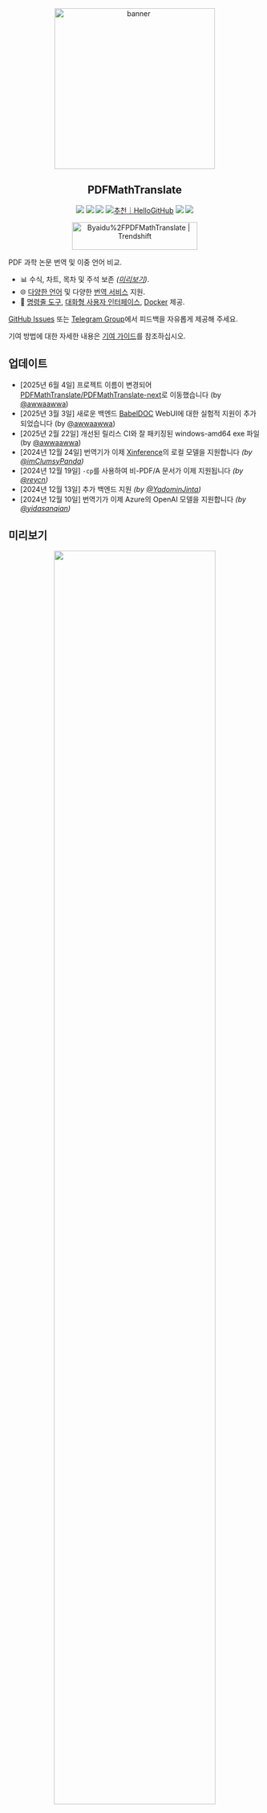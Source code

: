 <div align="center">

<img src="./docs/images/banner.png" width="320px"  alt="banner"/>

<h2 id="제목">PDFMathTranslate</h2>

<p>
  <!-- PyPI -->
  <a href="https://pypi.org/project/pdf2zh-next/">
    <img src="https://img.shields.io/pypi/v/pdf2zh-next"></a>
  <a href="https://pepy.tech/projects/pdf2zh-next">
    <img src="https://static.pepy.tech/badge/pdf2zh-next"></a>
  <a href="https://hub.docker.com/repository/docker/awwaawwa/pdfmathtranslate-next/tags">
    <img src="https://img.shields.io/docker/pulls/awwaawwa/pdfmathtranslate-next"></a>
  <a href="https://hellogithub.com/repository/8ec2cfd3ef744762bf531232fa32bc47" target="_blank"><img src="https://api.hellogithub.com/v1/widgets/recommend.svg?rid=8ec2cfd3ef744762bf531232fa32bc47&claim_uid=JQ0yfeBNjaTuqDU&theme=small" alt="추천｜HelloGitHub" /></a>
  <!-- <a href="https://gitcode.com/PDFMathTranslate/PDFMathTranslate-next/overview">
    <img src="https://gitcode.com/PDFMathTranslate/PDFMathTranslate-next/star/badge.svg"></a> -->
  <!-- <a href="https://huggingface.co/spaces/reycn/PDFMathTranslate-Docker">
    <img src="https://img.shields.io/badge/%F0%9F%A4%97-Online%20Demo-FF9E0D"></a> -->
  <!-- <a href="https://www.modelscope.cn/studios/AI-ModelScope/PDFMathTranslate"> -->
    <!-- <img src="https://img.shields.io/badge/ModelScope-Demo-blue"></a> -->
  <!-- <a href="https://github.com/PDFMathTranslate/PDFMathTranslate-next/pulls">
    <img src="https://img.shields.io/badge/contributions-welcome-green"></a> -->
  <a href="https://t.me/+Z9_SgnxmsmA5NzBl">
    <img src="https://img.shields.io/badge/Telegram-2CA5E0?style=flat-squeare&logo=telegram&logoColor=white"></a>
  <!-- License -->
  <a href="./LICENSE">
    <img src="https://img.shields.io/github/license/PDFMathTranslate/PDFMathTranslate-next"></a>
</p>

<a href="https://trendshift.io/repositories/12424" target="_blank"><img src="https://trendshift.io/api/badge/repositories/12424" alt="Byaidu%2FPDFMathTranslate | Trendshift" style="width: 250px; height: 55px;" width="250" height="55"/></a>

</div>

PDF 과학 논문 번역 및 이중 언어 비교.

- 📊 수식, 차트, 목차 및 주석 보존 _([미리보기](#미리보기))_.
- 🌐 [다양한 언어](https://pdf2zh-next.com/supported_languages.html) 및 다양한 [번역 서비스](https://pdf2zh-next.com/advanced/Documentation-of-Translation-Services.html) 지원.
- 🤖 [명령줄 도구](https://pdf2zh-next.com/getting-started/USAGE_commandline.html), [대화형 사용자 인터페이스](https://pdf2zh-next.com/getting-started/USAGE_webui.html), [Docker](https://pdf2zh-next.com/getting-started/INSTALLATION_docker.html) 제공.

[GitHub Issues](https://github.com/PDFMathTranslate/PDFMathTranslate-next/issues) 또는 [Telegram Group](https://t.me/+Z9_SgnxmsmA5NzBl)에서 피드백을 자유롭게 제공해 주세요.

기여 방법에 대한 자세한 내용은 [기여 가이드](https://pdf2zh-next.com/community/Contribution-Guide.html)를 참조하십시오.

<h2 id="업데이트">업데이트</h2>

- [2025년 6월 4일] 프로젝트 이름이 변경되어 [PDFMathTranslate/PDFMathTranslate-next](https://github.com/PDFMathTranslate/PDFMathTranslate-next)로 이동했습니다 (by [@awwaawwa](https://github.com/awwaawwa))
- [2025년 3월 3일] 새로운 백엔드 [BabelDOC](https://github.com/funstory-ai/BabelDOC) WebUI에 대한 실험적 지원이 추가되었습니다 (by [@awwaawwa](https://github.com/awwaawwa))
- [2025년 2월 22일] 개선된 릴리스 CI와 잘 패키징된 windows-amd64 exe 파일 (by [@awwaawwa](https://github.com/awwaawwa))
- [2024년 12월 24일] 번역기가 이제 [Xinference](https://github.com/xorbitsai/inference)의 로컬 모델을 지원합니다 _(by [@imClumsyPanda](https://github.com/imClumsyPanda))_
- [2024년 12월 19일] `-cp`를 사용하여 비-PDF/A 문서가 이제 지원됩니다 _(by [@reycn](https://github.com/reycn))_
- [2024년 12월 13일] 추가 백엔드 지원 _(by [@YadominJinta](https://github.com/YadominJinta))_
- [2024년 12월 10일] 번역기가 이제 Azure의 OpenAI 모델을 지원합니다 _(by [@yidasanqian](https://github.com/yidasanqian))_

<h2 id="preview">미리보기</h2>

<div align="center">
<!-- <img src="./docs/images/preview.gif" width="80%"  alt="preview"/> -->
<img src="https://s.immersivetranslate.com/assets/r2-uploads/images/babeldoc-preview.png" width="80%"/>
</div>

<h2 id="demo">온라인 서비스 🌟</h2>

> [!NOTE]
>
> pdf2zh 2.0은 현재 온라인 데모를 제공하지 않습니다

다음 데모 중 하나를 사용하여 저희 애플리케이션을 시험해 볼 수 있습니다:

- [v1.x 공개 무료 서비스](https://pdf2zh.com/) 설치 없이 온라인에서 사용 가능 _(권장)_.
- [Immersive Translate - BabelDOC](https://app.immersivetranslate.com/babel-doc/) 매월 1000페이지 무료 제공. _(권장)_
<!-- - [Demo hosted on HuggingFace](https://huggingface.co/spaces/reycn/PDFMathTranslate-Docker)
- [Demo hosted on ModelScope](https://www.modelscope.cn/studios/AI-ModelScope/PDFMathTranslate) without installation. -->

[!NOTE]
데모의 컴퓨팅 리소스는 제한적이므로 남용하지 않도록 주의해 주세요.

<h2 id="설치">설치 및 사용법</h2>

### 설치

1. [**Windows EXE**](https://pdf2zh-next.com/getting-started/INSTALLATION_winexe.html) <small>Windows에 권장</small>
2. [**Docker**](https://pdf2zh-next.com/getting-started/INSTALLATION_docker.html) <small>Linux에 권장</small>
3. [**uv** (a Python package manager)](https://pdf2zh-next.com/getting-started/INSTALLATION_uv.html) <small>macOS에 권장</small>

---

### 사용법

1. [**WebUI** 사용](https://pdf2zh-next.com/getting-started/USAGE_webui.html)
2. [**Zotero 플러그인** 사용](https://github.com/guaguastandup/zotero-pdf2zh) (서드파티 프로그램)
3. [**명령줄** 사용](https://pdf2zh-next.com/getting-started/USAGE_commandline.html)

다양한 사용 사례에 맞춰, 저희 프로그램을 사용할 수 있는 여러 방법을 제공합니다. 자세한 내용은 [이 페이지](./getting-started/getting-started.md)를 확인해 주세요.

<h2 id="usage">고급 옵션</h2>

자세한 설명은 각 옵션의 전체 목록을 확인할 수 있는 [고급 사용법](https://pdf2zh-next.com/advanced/advanced.html) 문서를 참조해 주세요.

<h2 id="downstream">2차 개발 (API)</h2>

> [!NOTE]
>
> 현재 관련 문서가 제공되지 않습니다. 나중에 보충될 예정이니, 조금만 기다려 주세요.


<!-- For downstream applications, please refer to our document about [API Details](./docs/APIS.md) for futher information about:

- [Python API](./docs/APIS.md#api-python), how to use the program in other Python programs
- [HTTP API](./docs/APIS.md#api-http), how to communicate with a server with the program installed -->

<h2 id="언어코드">Language Code</h2>

필요한 언어로 번역하기 위해 어떤 코드를 사용해야 할지 모르겠다면 [이 문서](https://pdf2zh-next.com/advanced/Language-Codes.html)를 확인하세요

<!-- 
<h2 id="todo">TODOs</h2>

- [ ] Parse layout with DocLayNet based models, [PaddleX](https://github.com/PaddlePaddle/PaddleX/blob/17cc27ac3842e7880ca4aad92358d3ef8555429a/paddlex/repo_apis/PaddleDetection_api/object_det/official_categories.py#L81), [PaperMage](https://github.com/allenai/papermage/blob/9cd4bb48cbedab45d0f7a455711438f1632abebe/README.md?plain=1#L102), [SAM2](https://github.com/facebookresearch/sam2)

- [ ] Fix page rotation, table of contents, format of lists

- [ ] Fix pixel formula in old papers

- [ ] Async retry except KeyboardInterrupt

- [ ] Knuth–Plass algorithm for western languages

- [ ] Support non-PDF/A files

- [ ] Plugins of [Zotero](https://github.com/zotero/zotero) and [Obsidian](https://github.com/obsidianmd/obsidian-releases) -->

<h2 id="감사의-말">감사의 말</h2>

- [Immersive Translation](https://immersivetranslate.com)은 이 프로젝트에 활발히 기여하는 분들을 위해 매월 Pro 멤버십 리딤 코드를 후원합니다. 자세한 내용은 [CONTRIBUTOR_REWARD.md](https://github.com/funstory-ai/BabelDOC/blob/main/docs/CONTRIBUTOR_REWARD.md)에서 확인하세요.

- [SiliconFlow](https://siliconflow.cn)는 이 프로젝트를 위해 대규모 언어 모델(LLM)로 구동되는 무료 번역 서비스를 제공합니다.

- 1.x 버전: [Byaidu/PDFMathTranslate](https://github.com/Byaidu/PDFMathTranslate)


- 백엔드: [BabelDOC](https://github.com/funstory-ai/BabelDOC)

- PDF 라이브러리: [PyMuPDF](https://github.com/pymupdf/PyMuPDF)

- PDF 파싱: [Pdfminer.six](https://github.com/pdfminer/pdfminer.six)

- PDF 미리보기: [Gradio PDF](https://github.com/freddyaboulton/gradio-pdf)

- 레이아웃 파싱: [DocLayout-YOLO](https://github.com/opendatalab/DocLayout-YOLO)

- PDF 표준: [PDF Explained](https://zxyle.github.io/PDF-Explained/), [PDF Cheat Sheets](https://pdfa.org/resource/pdf-cheat-sheets/)

- 다국어 폰트: [BabelDOC-Assets](https://github.com/funstory-ai/BabelDOC-Assets) 참조

- [Asynchronize](https://github.com/multimeric/Asynchronize/tree/master?tab=readme-ov-file)

- [Rich logging with multiprocessing](https://github.com/SebastianGrans/Rich-multiprocess-logging/tree/main)

- Weblate를 사용한 문서 국제화: [Weblate](https://weblate.org/)

<h2 id="conduct">코드 제출 전에</h2>

pdf2zh를 더 나은 방향으로 발전시키기 위해 기여자들의 적극적인 참여를 환영합니다. 코드를 제출하기 전에 [행동 강령](https://pdf2zh-next.com/community/CODE_OF_CONDUCT.html)과 [기여 가이드](https://pdf2zh-next.com/community/Contribution-Guide.html)를 참고해 주세요.

<h2 id="contrib">기여자</h2>

<a href="https://github.com/PDFMathTranslate/PDFMathTranslate-next/graphs/contributors">
  <img src="https://opencollective.com/PDFMathTranslate/contributors.svg?width=890&button=false" />
</a>

![Alt](https://repobeats.axiom.co/api/embed/45529651750579e099960950f757449a410477ad.svg "Repobeats analytics image")

<h2 id="star_hist">스타 히스토리</h2>

<a href="https://star-history.com/#PDFMathTranslate/PDFMathTranslate-next&Date">
 <picture>
   <source media="(prefers-color-scheme: dark)" srcset="https://api.star-history.com/svg?repos=PDFMathTranslate/PDFMathTranslate-next&type=Date&theme=dark" />
   <source media="(prefers-color-scheme: light)" srcset="https://api.star-history.com/svg?repos=PDFMathTranslate/PDFMathTranslate-next&type=Date" />
   <img alt="Star History Chart" src="https://api.star-history.com/svg?repos=PDFMathTranslate/PDFMathTranslate-next&type=Date"/>
 </picture>
</a>

<div align="right"> 
<h6><small>이 페이지의 일부 내용은 GPT에 의해 번역되었으며 오류가 포함될 수 있습니다.</small></h6>